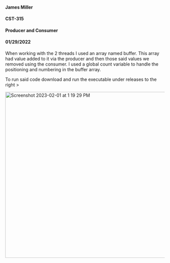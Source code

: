 #### James Miller
#### CST-315
#### Producer and Consumer
#### 01/29/2022

When working with the 2 threads I used an array named buffer. This array had value added to it via the producer and then those said values we removed using the consumer. I used a global count variable to handle the positioning and numbering in the buffer array.

To run said code download and run the executable under releases to the right >

<img width="522" alt="Screenshot 2023-02-01 at 1 19 29 PM" src="https://user-images.githubusercontent.com/68131997/216154315-4066e606-1566-4acd-bee5-3138c16b0ac1.png">
